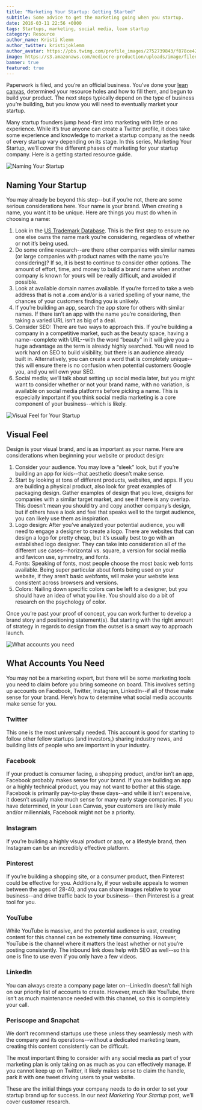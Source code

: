 ```yaml
---
title: "Marketing Your Startup: Getting Started"
subtitle: Some advice to get the marketing going when you startup.
date: 2016-03-11 22:56 +0000
tags: Startups, marketing, social media, lean startup
category: Resource
author_name: Kristi Klemm
author_twitter: kristijoklemm
author_avatar: https://pbs.twimg.com/profile_images/2752739843/f878ce42bbeb25aec4c29e24240ae98d.png 
image: https://s3.amazonaws.com/mediocre-production/uploads/image/filename/67/marketing-your-startup-hero.png
banner: true
featured: true
---
```


Paperwork is filed, and you’re an official business. You’ve done your <a href="https://leanstack.com/lean-canvas/" target="_blank">lean canvas</a>, determined your resource holes and how to fill them, and begun to build your product. The next steps typically depend on the type of business you’re building, but you know you will need to eventually market your startup.

Many startup founders jump head-first into marketing with little or no experience. While it’s true anyone can create a Twitter profile, it does take some experience and knowledge to market a startup company as the needs of every startup vary depending on its stage. In this series, Marketing Your Startup, we’ll cover the different phases of marketing for your startup company. Here is a getting started resource guide.

![Naming Your Startup](https://s3.amazonaws.com/mediocre-production/uploads/image/filename/68/Nametag.png)

## Naming Your Startup

You may already be beyond this step--but if you’re not, there are some serious considerations here. Your name is your brand. When creating a name, you want it to be unique. Here are things you must do when in choosing a name:

1. Look in the <a href="http://www.uspto.gov/trademarks-application-process/search-trademark-database" target="_blank">US Trademark Database</a>. This is the first step to ensure no one else owns the name mark you’re considering, regardless of whether or not it’s being used.
2. Do some online research--are there other companies with similar names (or large companies with product names with the name you’re considering)? If so, it is best to continue to consider other options. The amount of effort, time, and money to build a brand name when another company is known for yours will be really difficult, and avoided if possible.
3. Look at available domain names available. If you’re forced to take a web address that is not a .com and/or is a varied spelling of your name, the chances of your customers finding you is unlikely. 
4. If you’re building an app, search the app store for others with similar names. If there isn’t an app with the name you’re considering, then taking a varied URL isn’t as big of a deal.
5. Consider SEO: There are two ways to approach this. If you’re building a company in a competitive market, such as the beauty space, having a name--complete with URL--with the word “beauty” in it will give you a huge advantage as the term is already highly searched. You will need to work hard on SEO to build visibility, but there is an audience already built in. Alternatively, you can create a word that is completely unique--this will ensure there is no confusion when potential customers Google you, and you will own your SEO.
6. Social media; we’ll talk about setting up social media later, but you might want to consider whether or not your brand name, with no variation, is available on social media platforms before picking a name. This is especially important if you think social media marketing is a core component of your business--which is likely.


![Visual Feel for Your Startup](https://s3.amazonaws.com/mediocre-production/uploads/image/filename/69/Colorwheel.png)

## Visual Feel

Design is your visual brand, and is as important as your name. Here are considerations when beginning your website or product design:

1. Consider your audience. You may love a “sleek” look, but if you’re building an app for kids--that aesthetic doesn’t make sense. 
2. Start by looking at tons of different products, websites, and apps. If you are building a physical product, also look for great examples of packaging design. Gather examples of design that you love, designs for companies with a similar target market, and see if there is any overlap. This doesn’t mean you should try and copy another company’s design, but if others have a look and feel that speaks well to the target audience, you can likely use them as inspiration.
3. Logo design: After you’ve analyzed your potential audience, you will need to engage a designer to create a logo. There are websites that can design a logo for pretty cheap, but it’s usually best to go with an established logo designer. They can take into consideration all of the different use cases--horizontal vs. square, a version for social media and favicon use, symmetry, and fonts.
4. Fonts: Speaking of fonts, most people choose the most basic web fonts available. Being super particular about fonts being used on your website, if they aren’t basic webfonts, will make your website less consistent across browsers and versions.
5. Colors: Nailing down specific colors can be left to a designer, but you should have an idea of what you like. You should also do a bit of research on the psychology of color.

Once you’re past your proof of concept, you can work further to develop a brand story and positioning statement(s). But starting with the right amount of strategy in regards to design from the outset is a smart way to approach launch.

![What accounts you need](https://s3.amazonaws.com/mediocre-production/uploads/image/filename/70/Satellite.png)

## What Accounts You Need

You may not be a marketing expert, but there will be some marketing tools you need to claim before you bring someone on board. This involves setting up accounts on Facebook, Twitter, Instagram, LinkedIn--if all of those make sense for your brand. Here’s how to determine what social media accounts make sense for you. 

### Twitter
This one is the most universally needed. This account is good for starting to follow other fellow startups (and investors,) sharing industry news, and building lists of people who are important in your industry.

### Facebook
If your product is consumer facing, a shopping product, and/or isn’t an app, Facebook probably makes sense for your brand. If you are building an app or a highly technical product, you may not want to bother at this stage. Facebook is primarily pay-to-play these days--and while it isn’t expensive, it doesn’t usually make much sense for many early stage companies. If you have determined, in your Lean Canvas, your customers are likely male and/or millennials, Facebook might not be a priority.

### Instagram
If you’re building a highly visual product or app, or a lifestyle brand, then Instagram can be an incredibly effective platform.

### Pinterest
If you’re building a shopping site, or a consumer product, then Pinterest could be effective for you. Additionally, if your website appeals to women between the ages of 28-40, and you can share images relative to your business--and drive traffic back to your business-- then Pinterest is a great tool for you.

### YouTube
While YouTube is massive, and the potential audience is vast, creating content for this channel can be extremely time consuming. However, YouTube is the channel where it matters the least whether or not you’re posting consistently. The inbound link does help with SEO as well--so this one is fine to use even if you only have a few videos.

### LinkedIn
You can always create a company page later on--LinkedIn doesn’t fall high on our priority list of accounts to create. However, much like YouTube, there isn’t as much maintenance needed with this channel, so this is completely your call. 

### Periscope and Snapchat
We don’t recommend startups use these unless they seamlessly mesh with the company and its operations--without a dedicated marketing team, creating this content consistently can be difficult.

The most important thing to consider with any social media as part of your marketing plan is only taking on as much as you can effectively manage. If you cannot keep up on Twitter, it likely makes sense to claim the handle, park it with one tweet driving users to your website.

These are the initial things your company needs to do in order to set your startup brand up for success. In our next _Marketing Your Startup_ post, we’ll cover customer research.


